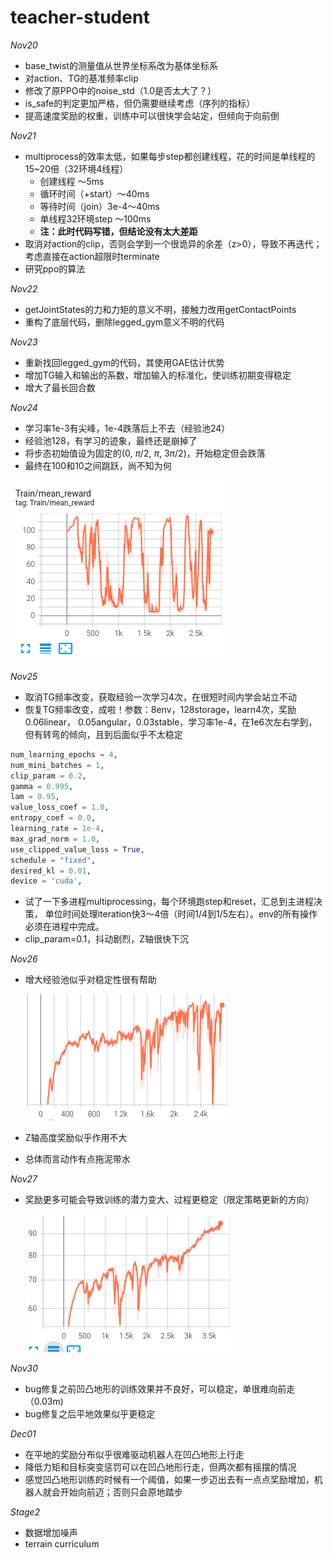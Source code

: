 # teacher-student

_Nov20_

- base_twist的测量值从世界坐标系改为基体坐标系
- 对action、TG的基准频率clip
- 修改了原PPO中的noise_std（1.0是否太大了？）
- is_safe的判定更加严格，但仍需要继续考虑（序列的指标）
- 提高速度奖励的权重，训练中可以很快学会站定，但倾向于向前倒

_Nov21_

- multiprocess的效率太低，如果每步step都创建线程，花的时间是单线程的15~20倍（32环境4线程）
    - 创建线程 ～5ms
    - 循环时间（+start）～40ms
    - 等待时间（join）3e-4～40ms
    - 单线程32环境step ～100ms
    - **注：此时代码写错，但结论没有太大差距**
- 取消对action的clip，否则会学到一个很诡异的余差（z>0），导致不再迭代；
考虑直接在action超限时terminate
- 研究ppo的算法

_Nov22_

- getJointStates的力和力矩的意义不明，接触力改用getContactPoints
- 重构了底层代码，删除legged_gym意义不明的代码

_Nov23_

- 重新找回legged_gym的代码，其使用GAE估计优势
- 增加TG输入和输出的系数，增加输入的标准化，使训练初期变得稳定
- 增大了最长回合数

_Nov24_

- 学习率1e-3有尖峰，1e-4跌落后上不去（经验池24）
- 经验池128，有学习的迹象，最终还是崩掉了
- 将步态初始值设为固定的($0$, $\pi/2$, $\pi$, $3\pi/2$)，开始稳定但会跌落
- 最终在100和10之间跳跃，尚不知为何

![image-20211124194917480](README.assets/image-20211124194917480.png)

_Nov25_

- 取消TG频率改变，获取经验一次学习4次，在很短时间内学会站立不动
- 恢复TG频率改变，成啦！参数：8env，128storage，learn4次，奖励0.06linear，
0.05angular，0.03stable，学习率1e-4，在1e6次左右学到，但有转弯的倾向，且到后面似乎不太稳定

```python
num_learning_epochs = 4,
num_mini_batches = 1,
clip_param = 0.2,
gamma = 0.995,
lam = 0.95,
value_loss_coef = 1.0,
entropy_coef = 0.0,
learning_rate = 1e-4,
max_grad_norm = 1.0,
use_clipped_value_loss = True,
schedule = "fixed",
desired_kl = 0.01,
device = 'cuda',
```

- 试了一下多进程multiprocessing，每个环境跑step和reset，汇总到主进程决策，
单位时间处理iteration快3～4倍（时间1/4到1/5左右）。env的所有操作必须在进程中完成。
- clip_param=0.1，抖动剧烈，Z轴很快下沉

_Nov26_
- 增大经验池似乎对稳定性很有帮助

  ![image-20211126220426474](README.assets/image-20211126220426474.png)

- Z轴高度奖励似乎作用不大
- 总体而言动作有点拖泥带水

_Nov27_
- 奖励更多可能会导致训练的潜力变大、过程更稳定（限定策略更新的方向）

  ![image-20211127214110872](README.assets/image-20211127214110872.png)

_Nov30_
- bug修复之前凹凸地形的训练效果并不良好，可以稳定，单很难向前走（0.03m)
- bug修复之后平地效果似乎更稳定

_Dec01_
- 在平地的奖励分布似乎很难驱动机器人在凹凸地形上行走
- 降低力矩和目标突变惩罚可以在凹凸地形行走，但两次都有摇摆的情况
- 感觉凹凸地形训练的时候有一个阈值，如果一步迈出去有一点点奖励增加，机器人就会开始向前迈；否则只会原地踏步




_Stage2_

- 数据增加噪声
- terrain curriculum